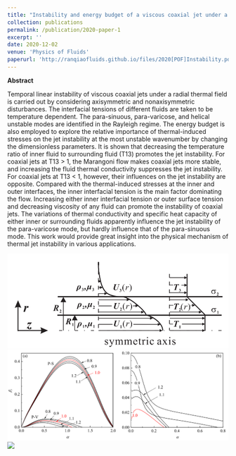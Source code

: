 ```yaml
---
title: "Instability and energy budget of a viscous coaxial jet under a radial thermal field"
collection: publications
permalink: /publication/2020-paper-1
excerpt: ''
date: 2020-12-02
venue: 'Physics of Fluids'
paperurl: 'http://ranqiaofluids.github.io/files/2020[POF]Instability.pdf'
---
```


__Abstract__

Temporal linear instability of viscous coaxial jets under a radial thermal field is carried out by considering axisymmetric and nonaxisymmetric disturbances. The interfacial tensions of different fluids are taken to be temperature dependent. The para-sinuous, para-varicose, and helical unstable modes are identified in the Rayleigh regime. The energy budget is also employed to explore the relative importance of thermal-induced stresses on the jet instability at the most unstable wavenumber by changing the dimensionless parameters. It is shown that decreasing the temperature ratio of inner fluid to surrounding fluid (T13) promotes the jet instability. For coaxial jets at T13 > 1, the Marangoni flow makes coaxial jets more stable, and increasing the fluid thermal conductivity suppresses the jet instability. For coaxial jets at T13 < 1, however, their influences on the jet instability are opposite. Compared with the thermal-induced stresses at the inner and outer interfaces, the inner interfacial tension is the main factor dominating the flow. Increasing either inner interfacial tension or outer surface tension and decreasing viscosity of any fluid can promote the instability of coaxial jets. The variations of thermal conductivity and specific heat capacity of either inner or surrounding fluids apparently influence the jet instability of the para-varicose mode, but hardly influence that of the para-sinuous mode. This work would provide great insight into the physical mechanism of thermal jet instability in various applications.

<img src='/images/2020POF-1.png'>

<img src='/images/2020POF-2.png'>

<img src='/images/2020POF-3.png'>
